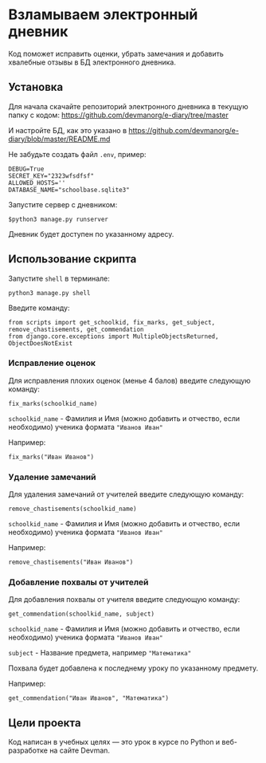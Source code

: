 
# Взламываем электронный дневник

Код поможет исправить оценки, убрать замечания и добавить хвалебные отзывы в БД электронного дневника.


## Установка

Для начала скачайте репозиторий электронного дневника в текущую папку с кодом: 
https://github.com/devmanorg/e-diary/tree/master

И настройте БД, как это указано в
https://github.com/devmanorg/e-diary/blob/master/README.md

Не забудьте создать файл ``.env``, пример: 

```
DEBUG=True
SECRET_KEY="2323wfsdfsf"
ALLOWED_HOSTS=''
DATABASE_NAME="schoolbase.sqlite3"
```

Запустите сервер c дневником:

```
$python3 manage.py runserver
```
Дневник будет доступен по указанному адресу.

## Использование скрипта

Запустите ``shell`` в терминале:

```
python3 manage.py shell
```

Введите команду:

```
from scripts import get_schoolkid, fix_marks, get_subject, remove_chastisements, get_commendation
from django.core.exceptions import MultipleObjectsReturned, ObjectDoesNotExist
```

### Исправление оценок

Для исправления плохих оценок (менье 4 балов) введите следующую команду:
```
fix_marks(schoolkid_name)
```
``schoolkid_name`` - Фамилия и Имя (можно добавить и отчество, если необходимо) ученика формата ``"Иванов Иван"``

Например:

```
fix_marks("Иван Иванов")
```

### Удаление замечаний

Для удаления замечаний от учителей введите следующую команду:
```
remove_chastisements(schoolkid_name)
```
``schoolkid_name`` - Фамилия и Имя (можно добавить и отчество, если необходимо) ученика формата ``"Иванов Иван"``

Например:

```
remove_chastisements("Иван Иванов")
```

### Добавление похвалы от учителей

Для добавления похвалы от учителя введите следующую команду:
```
get_commendation(schoolkid_name, subject)
```
``schoolkid_name`` - Фамилия и Имя (можно добавить и отчество, если необходимо) ученика формата ``"Иванов Иван"``

``subject`` -  Название предмета, например ``"Математика"``

Похвала будет добавлена к последнему уроку по указанному предмету.

Например:

```
get_commendation("Иван Иванов", "Математика")
```


## Цели проекта

Код написан в учебных целях — это урок в курсе по Python и веб-разработке на сайте Devman.